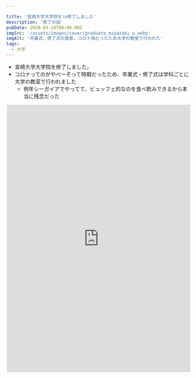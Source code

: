 ```yaml
---

title: '宮崎大学大学院を\n修了しました'
description: '修了の話'
pubDate: 2020-03-24T00:00:00Z
imgSrc: '/assets/images/cover/graduate_miyazaki_u.webp'
imgAlt: '卒業式、修了式の風景。コロナ禍だったため大学の教室で行われた'
tags: 
  - 大学
---
```


- 宮崎大学大学院を修了しました。
- コロナってのがやべーぞって時期だったため、卒業式・修了式は学科ごとに大学の教室で行われました
  - 例年シーガイアでやってて、ビュッフェ的なのを食べ飲みできるから本当に残念だった

<center>

<iframe src="https://www.facebook.com/plugins/post.php?href=https%3A%2F%2Fwww.facebook.com%2Ffuta.hirakoba.5%2Fposts%2Fpfbid0GQmidusRM8bGK3vdG5N31FpbX3ehCVdfvpY6skjpXyz3kCZFpHR5K4ka3B3P7fAql&show_text=true&width=500" width="500" height="729" style="border:none;overflow:hidden" scrolling="no" frameborder="0" allowfullscreen="true" allow="autoplay; clipboard-write; encrypted-media; picture-in-picture; web-share"></iframe>

</center>
